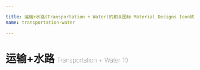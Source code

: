 ```yaml
---

title: 运输+水路(Transportation + Water)的相关图标 Material Designs Icon转svg、png下载
name: transportation-water

---
```


# 运输+水路  <small style="font-size: 60%;font-weight: 100">Transportation + Water <span class="badge-secondary badge">10</span> </small>

<search tag="transportation-water" :max="0"/>


